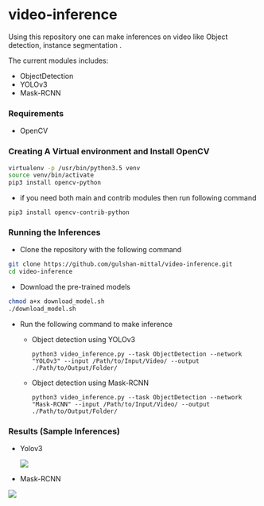 # video-inference 

Using this repository one can make inferences on video like Object detection, instance segmentation . 

The current modules includes:

*  ObjectDetection
  * YOLOv3
  * Mask-RCNN



### Requirements

* OpenCV



### Creating A Virtual environment and Install OpenCV

```bash
virtualenv -p /usr/bin/python3.5 venv
source venv/bin/activate
pip3 install opencv-python
```

* if you need both main and contrib modules then run following command

```
pip3 install opencv-contrib-python
```



### Running the Inferences

* Clone the repository with the following command

```bash
git clone https://github.com/gulshan-mittal/video-inference.git
cd video-inference
```

* Download the pre-trained models

```bash
chmod a+x download_model.sh
./download_model.sh
```

* Run the following command to make inference

  * Object detection using YOLOv3

    ```shell
    python3 video_inference.py --task ObjectDetection --network "YOLOv3" --input /Path/to/Input/Video/ --output ./Path/to/Output/Folder/
    ```

  * Object detection using Mask-RCNN

    ```shell
    python3 video_inference.py --task ObjectDetection --network "Mask-RCNN" --input /Path/to/Input/Video/ --output ./Path/to/Output/Folder/
    ```

### Results (Sample Inferences)
* Yolov3
  
  ![](https://github.com/gulshan-mittal/video-inference/blob/master/results/YOLOv3-min.gif)
  
* Mask-RCNN
 
 ![](https://github.com/gulshan-mittal/video-inference/blob/master/results/Mask_RCNN-min.gif?raw=true)

